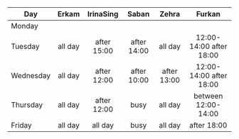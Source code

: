 

| Day       | Erkam |  IrinaSing  | Saban |Zehra | Furkan
| --------- | :----------: | :---------: | :-----------: | :-----------------: | :---------------------: | 
| Monday    |    |   |   |      | |
| Tuesday   |   all day    | after 15:00 |  after 14:00  |       all day       | 12:00-14:00 after 18:00 |
| Wednesday |   all day    | after 12:00 |  after 10:00  |     after 13:00     | 12:00-14:00 after 18:00 |
| Thursday  |   all day    | after 12:00 |     busy      |       all day       |   between 12:00-14:00   |
| Friday    |   all day    |   all day   |     busy      |       all day       |       after 18:00       |
